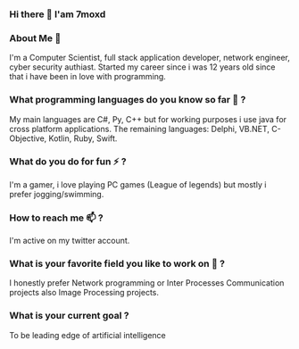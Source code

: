 ### Hi there 👋 I'am 7moxd

### About Me 💬
I'm a Computer Scientist, full stack application developer, network engineer, cyber security authiast.
Started my career since i was 12 years old since that i have been in love with programming.

### What programming languages do you know so far 🌱 ?
My main languages are C#, Py, C++ but for working purposes i use java for cross platform applications.
The remaining languages: Delphi, VB.NET, C-Objective, Kotlin, Ruby, Swift.

### What do you do for fun ⚡ ?
I'm a gamer, i love playing PC games (League of legends) but mostly i prefer jogging/swimming.

### How to reach me 📫 ?
I'm active on my twitter account.

### What is your favorite field you like to work on 🤔 ?
I honestly prefer Network programming or Inter Processes Communication projects also Image Processing projects.

### What is your current goal ?
To be leading edge of artificial intelligence

<!--
**malsbi/malsbi** is a ✨ _special_ ✨ repository because its `README.md` (this file) appears on your GitHub profile.

Here are some ideas to get you started:

- 🔭 I’m currently working on ...
- 🌱 I’m currently learning ...
- 👯 I’m looking to collaborate on ...
- 🤔 I’m looking for help with ...
- 💬 Ask me about ...
- 📫 How to reach me: ...
- 😄 Pronouns: ...
- ⚡ Fun fact: ...
-->
